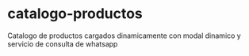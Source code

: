 # catalogo-productos
Catalogo de productos cargados dinamicamente con modal dinamico y servicio de consulta de whatsapp
